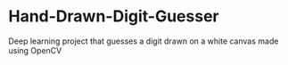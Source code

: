 # Hand-Drawn-Digit-Guesser
Deep learning project that guesses a digit drawn on a white canvas made using OpenCV

